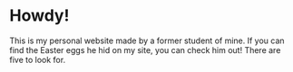 # Howdy!
This is my personal website made by a former student of mine. If you can find the Easter eggs he hid on my site, you can check him out! There are five to look for.
